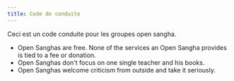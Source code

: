 ```yaml
---
title: Code de conduite
---
```

Ceci est un code conduite pour les groupes open sangha.

- Open Sanghas are free. None of the services an Open Sangha provides is tied to a fee or donation.
- Open Sanghas don't focus on one single teacher and his books.
- Open Sanghas welcome criticism from outside and take it seriously.
